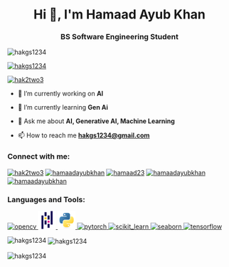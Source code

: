 <h1 align="center">Hi 👋, I'm Hamaad Ayub Khan</h1>
<h3 align="center">BS Software Engineering Student</h3>

<p align="left"> <img src="https://komarev.com/ghpvc/?username=hakgs1234&label=Profile%20views&color=0e75b6&style=flat" alt="hakgs1234" /> </p>

<p align="left"> <a href="https://github.com/ryo-ma/github-profile-trophy"><img src="https://github-profile-trophy.vercel.app/?username=hakgs1234" alt="hakgs1234" /></a> </p>

<p align="left"> <a href="https://twitter.com/hak2two3" target="blank"><img src="https://img.shields.io/twitter/follow/hak2two3?logo=twitter&style=for-the-badge" alt="hak2two3" /></a> </p>

- 🔭 I’m currently working on **AI**

- 🌱 I’m currently learning **Gen Ai**

- 💬 Ask me about **AI, Generative AI, Machine Learning**

- 📫 How to reach me **hakgs1234@gmail.com**

<h3 align="left">Connect with me:</h3>
<p align="left">
<a href="https://twitter.com/hak2two3" target="blank"><img align="center" src="https://raw.githubusercontent.com/rahuldkjain/github-profile-readme-generator/master/src/images/icons/Social/twitter.svg" alt="hak2two3" height="30" width="40" /></a>
<a href="https://linkedin.com/in/hamaadayubkhan" target="blank"><img align="center" src="https://raw.githubusercontent.com/rahuldkjain/github-profile-readme-generator/master/src/images/icons/Social/linked-in-alt.svg" alt="hamaadayubkhan" height="30" width="40" /></a>
<a href="https://kaggle.com/hamaad23" target="blank"><img align="center" src="https://raw.githubusercontent.com/rahuldkjain/github-profile-readme-generator/master/src/images/icons/Social/kaggle.svg" alt="hamaad23" height="30" width="40" /></a>
<a href="https://fb.com/hamaadayubkhan" target="blank"><img align="center" src="https://raw.githubusercontent.com/rahuldkjain/github-profile-readme-generator/master/src/images/icons/Social/facebook.svg" alt="hamaadayubkhan" height="30" width="40" /></a>
<a href="https://instagram.com/hamaadayubkhan" target="blank"><img align="center" src="https://raw.githubusercontent.com/rahuldkjain/github-profile-readme-generator/master/src/images/icons/Social/instagram.svg" alt="hamaadayubkhan" height="30" width="40" /></a>
</p>

<h3 align="left">Languages and Tools:</h3>
<p align="left"> <a href="https://opencv.org/" target="_blank" rel="noreferrer"> <img src="https://www.vectorlogo.zone/logos/opencv/opencv-icon.svg" alt="opencv" width="40" height="40"/> </a> <a href="https://pandas.pydata.org/" target="_blank" rel="noreferrer"> <img src="https://raw.githubusercontent.com/devicons/devicon/2ae2a900d2f041da66e950e4d48052658d850630/icons/pandas/pandas-original.svg" alt="pandas" width="40" height="40"/> </a> <a href="https://www.python.org" target="_blank" rel="noreferrer"> <img src="https://raw.githubusercontent.com/devicons/devicon/master/icons/python/python-original.svg" alt="python" width="40" height="40"/> </a> <a href="https://pytorch.org/" target="_blank" rel="noreferrer"> <img src="https://www.vectorlogo.zone/logos/pytorch/pytorch-icon.svg" alt="pytorch" width="40" height="40"/> </a> <a href="https://scikit-learn.org/" target="_blank" rel="noreferrer"> <img src="https://upload.wikimedia.org/wikipedia/commons/0/05/Scikit_learn_logo_small.svg" alt="scikit_learn" width="40" height="40"/> </a> <a href="https://seaborn.pydata.org/" target="_blank" rel="noreferrer"> <img src="https://seaborn.pydata.org/_images/logo-mark-lightbg.svg" alt="seaborn" width="40" height="40"/> </a> <a href="https://www.tensorflow.org" target="_blank" rel="noreferrer"> <img src="https://www.vectorlogo.zone/logos/tensorflow/tensorflow-icon.svg" alt="tensorflow" width="40" height="40"/> </a> </p>

<p><img align="left" src="https://github-readme-stats.vercel.app/api/top-langs?username=hakgs1234&show_icons=true&locale=en&layout=compact" alt="hakgs1234" /></p>

<p>&nbsp;<img align="center" src="https://github-readme-stats.vercel.app/api?username=hakgs1234&show_icons=true&locale=en" alt="hakgs1234" /></p>

<p><img align="center" src="https://github-readme-streak-stats.herokuapp.com/?user=hakgs1234&" alt="hakgs1234" /></p>
